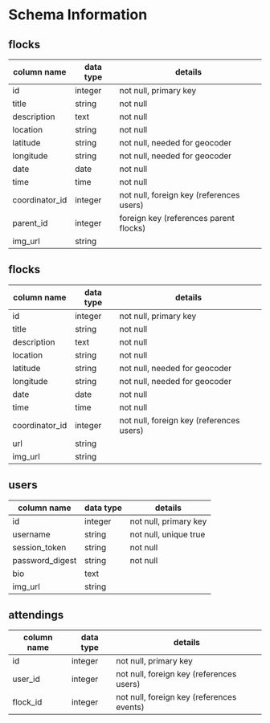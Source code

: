 # Schema Information

## flocks
column name    | data type | details
---------------|-----------|-----------------------
id             | integer   | not null, primary key
title          | string    | not null
description    | text      | not null
location       | string    | not null
latitude       | string    | not null, needed for geocoder
longitude      | string    | not null, needed for geocoder
date           | date      | not null
time           | time      | not null
coordinator_id | integer   | not null, foreign key (references users)
parent_id      | integer   | foreign key (references parent flocks)
img_url        | string    | 


## flocks
column name    | data type | details
---------------|-----------|-----------------------
id             | integer   | not null, primary key
title          | string    | not null
description    | text      | not null
location       | string    | not null
latitude       | string    | not null, needed for geocoder
longitude      | string    | not null, needed for geocoder
date           | date      | not null
time           | time      | not null
coordinator_id | integer   | not null, foreign key (references users)
url            | string    |
img_url        | string    | 



## users
column name     | data type | details
----------------|-----------|-----------------------
id              | integer   | not null, primary key
username        | string    | not null, unique true
session_token   | string    | not null
password_digest | string    | not null
bio             | text      | 
img_url         | string    | 


## attendings
column name | data type | details
------------|-----------|-----------------------
id          | integer   | not null, primary key
user_id     | integer   | not null, foreign key (references users)
flock_id    | integer   | not null, foreign key (references events)

